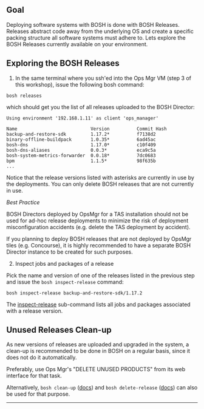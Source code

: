 ## Goal

Deploying software systems with BOSH is done with BOSH Releases. 
Releases abstract code away from the underlying OS and create a specific packing structure all software systems must adhere to. 
Lets explore the BOSH Releases currently available on your environment.

## Exploring the BOSH Releases

1. In the same terminal where you ssh'ed into the Ops Mgr VM (step 3 of this workshop), issue the following bosh command:

```execute
bosh releases
```

which should get you the list of all releases uploaded to the BOSH Director:

```
Using environment '192.168.1.11' as client 'ops_manager'

Name                           Version          Commit Hash
backup-and-restore-sdk         1.17.2*          f7138d2
binary-offline-buildpack       1.0.35*          6ad45ac
bosh-dns                       1.17.0*          c10f409
bosh-dns-aliases               0.0.3*           eca9c5a
bosh-system-metrics-forwarder  0.0.18*          7dc0683
bpm                            1.1.5*           98f635b
...
```

Notice that the release versions listed with asterisks are currently in use by the deployments.
You can only delete BOSH releases that are not currently in use.

*Best Practice*

BOSH Directors deployed by OpsMgr for a TAS installation should not be used for ad-hoc release deployments to minimize the risk of deployment misconfiguration accidents (e.g. delete the TAS deployment by accident).

If you planning to deploy BOSH releases that are not deployed by OpsMgr tiles (e.g. Concourse), it is highly recommended to have a separate BOSH Director instance to be created for such purposes. 


2. Inspect jobs and packages of a release

Pick the name and version of one of the releases listed in the previous step and issue the `bosh inspect-release` command:

```execute
bosh inspect-release backup-and-restore-sdk/1.17.2
```

The [inspect-release](https://bosh.io/docs/cli-v2/#inspect-release) sub-command lists all jobs and packages associated with a release version.


## Unused Releases Clean-up

As new versions of releases are uploaded and upgraded in the system, a clean-up is recommended to be done in BOSH on a regular basis, since it does not do it automatically.

Preferably, use Ops Mgr's "DELETE UNUSED PRODUCTS" from its web interface for that task.

Alternatively, `bosh clean-up` ([docs](https://bosh.io/docs/cli-v2/#clean-up)) and `bosh delete-release` ([docs](https://bosh.io/docs/cli-v2/#delete-release)) can also be used for that purpose.

---